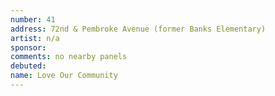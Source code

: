 ```yaml
---
number: 41
address: 72nd & Pembroke Avenue (former Banks Elementary)
artist: n/a
sponsor:
comments: no nearby panels
debuted:
name: Love Our Community
---
```

